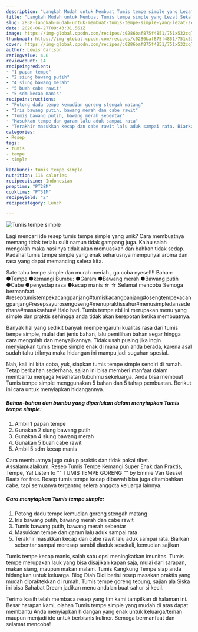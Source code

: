 ```yaml
---
description: "Langkah Mudah untuk Membuat Tumis tempe simple yang Lezat Sekali"
title: "Langkah Mudah untuk Membuat Tumis tempe simple yang Lezat Sekali"
slug: 2838-langkah-mudah-untuk-membuat-tumis-tempe-simple-yang-lezat-sekali
date: 2020-06-27T09:43:31.561Z
image: https://img-global.cpcdn.com/recipes/c0286baf875f4851/751x532cq70/tumis-tempe-simple-foto-resep-utama.jpg
thumbnail: https://img-global.cpcdn.com/recipes/c0286baf875f4851/751x532cq70/tumis-tempe-simple-foto-resep-utama.jpg
cover: https://img-global.cpcdn.com/recipes/c0286baf875f4851/751x532cq70/tumis-tempe-simple-foto-resep-utama.jpg
author: Lewis Carlson
ratingvalue: 4.6
reviewcount: 14
recipeingredient:
- "1 papan tempe"
- "2 siung bawang putih"
- "4 siung bawang merah"
- "5 buah cabe rawit"
- "5 sdm kecap manis"
recipeinstructions:
- "Potong dadu tempe kemudian goreng stengah matang"
- "Iris bawang putih, bawang merah dan cabe rawit"
- "Tumis bawang putih, bawang merah sebentar"
- "Masukkan tempe dan garam lalu aduk sampai rata"
- "Terakhir masukkan kecap dan cabe rawit lalu aduk sampai rata. Biarkan sebentar sampai meresap sambil diaduk sesekali, kemudian sajikan"
categories:
- Resep
tags:
- tumis
- tempe
- simple

katakunci: tumis tempe simple 
nutrition: 116 calories
recipecuisine: Indonesian
preptime: "PT28M"
cooktime: "PT31M"
recipeyield: "2"
recipecategory: Lunch

---
```



![Tumis tempe simple](https://img-global.cpcdn.com/recipes/c0286baf875f4851/751x532cq70/tumis-tempe-simple-foto-resep-utama.jpg)

Lagi mencari ide resep tumis tempe simple yang unik? Cara membuatnya memang tidak terlalu sulit namun tidak gampang juga. Kalau salah mengolah maka hasilnya tidak akan memuaskan dan bahkan tidak sedap. Padahal tumis tempe simple yang enak seharusnya mempunyai aroma dan rasa yang dapat memancing selera kita.

Sate tahu tempe simple dan murah meriah , ga coba nyesel!!! Bahan: ●Tempe ●kemangi Bumbu: ●Garam ●Bawang merah ●Bawang putih ●Cabe ●penyedap rasa ●kecap manis ☆ ☆ Selamat mencoba Semoga bermanfaat. #reseptumistempekacangpanjang#tumiskacangpanjang#osengtempekacangpanjang#resepsayurosengoseng#menupraktissahur#menusimpledansederhana#masaksahur# Halo hari. Tumis tempe ebi ini merupakan menu yang simple dan praktis sehingga anda tidak akan kerepotan ketika membuatnya.

Banyak hal yang sedikit banyak mempengaruhi kualitas rasa dari tumis tempe simple, mulai dari jenis bahan, lalu pemilihan bahan segar hingga cara mengolah dan menyajikannya. Tidak usah pusing jika ingin menyiapkan tumis tempe simple enak di mana pun anda berada, karena asal sudah tahu triknya maka hidangan ini mampu jadi suguhan spesial.


Nah, kali ini kita coba, yuk, siapkan tumis tempe simple sendiri di rumah. Tetap berbahan sederhana, sajian ini bisa memberi manfaat dalam membantu menjaga kesehatan tubuhmu sekeluarga. Anda bisa membuat Tumis tempe simple menggunakan 5 bahan dan 5 tahap pembuatan. Berikut ini cara untuk menyiapkan hidangannya.

<!--inarticleads1-->

##### Bahan-bahan dan bumbu yang diperlukan dalam menyiapkan Tumis tempe simple:

1. Ambil 1 papan tempe
1. Gunakan 2 siung bawang putih
1. Gunakan 4 siung bawang merah
1. Gunakan 5 buah cabe rawit
1. Ambil 5 sdm kecap manis


Cara membuatnya juga cukup praktis dan tidak pakai ribet. Assalamualaikum, Resep Tumis Tempe Kemangi Super Enak dan Praktis, Tempe, Ya! Listen to &#34;&#34; TUMIS TEMPE GORENG &#34;&#34; by Emmie Van Gessel Raats for free. Resep tumis tempe kecap dibawah bisa juga ditambahkan cabe, tapi semuanya tergantng selera anggota keluarga lainnya. 

<!--inarticleads2-->

##### Cara menyiapkan Tumis tempe simple:

1. Potong dadu tempe kemudian goreng stengah matang
1. Iris bawang putih, bawang merah dan cabe rawit
1. Tumis bawang putih, bawang merah sebentar
1. Masukkan tempe dan garam lalu aduk sampai rata
1. Terakhir masukkan kecap dan cabe rawit lalu aduk sampai rata. Biarkan sebentar sampai meresap sambil diaduk sesekali, kemudian sajikan


Tumis tempe kecap manis, salah satu opsi meningkatkan imunitas. Tumis tempe merupakan lauk yang bisa disajikan kapan saja, mulai dari sarapan, makan siang, maupun makan malam. Tumis Kangkung Tempe siap anda hidangkan untuk keluarga. Blog Diah Didi berisi resep masakan praktis yang mudah dipraktekkan di rumah. Tumis tempe goreng tepung, sajian ala Siska ini bisa Sahabat Dream jadikan menu andalan buat sahur si kecil. 

Terima kasih telah membaca resep yang tim kami tampilkan di halaman ini. Besar harapan kami, olahan Tumis tempe simple yang mudah di atas dapat membantu Anda menyiapkan hidangan yang enak untuk keluarga/teman maupun menjadi ide untuk berbisnis kuliner. Semoga bermanfaat dan selamat mencoba!
